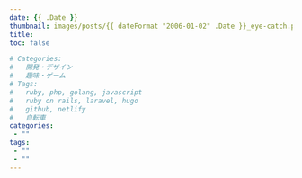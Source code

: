 ```yaml
---
date: {{ .Date }}
thumbnail: images/posts/{{ dateFormat "2006-01-02" .Date }}_eye-catch.png
title: 
toc: false

# Categories:
#   開発・デザイン
#   趣味・ゲーム
# Tags:
#   ruby, php, golang, javascript
#   ruby on rails, laravel, hugo
#   github, netlify
#   自転車
categories:
 - ""
tags:
 - ""
 - ""
---
```


